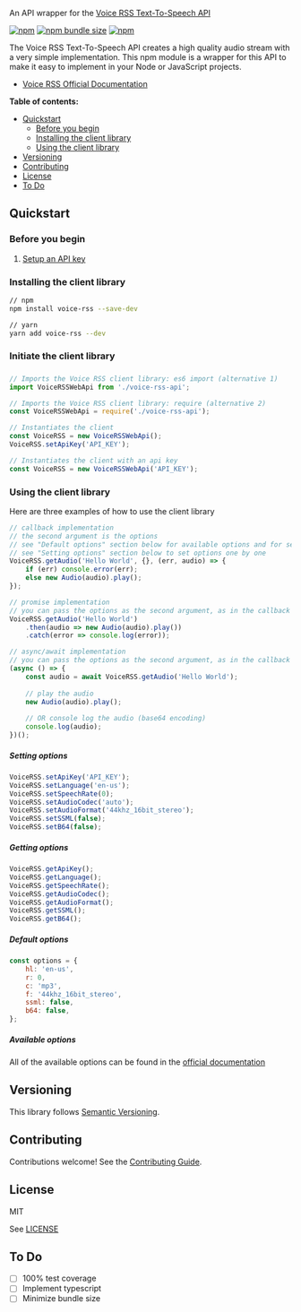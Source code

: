 An API wrapper for the [Voice RSS Text-To-Speech API](http://www.voicerss.org/default.aspx)

[![npm](https://img.shields.io/npm/v/voice-rss.svg?style=flat-square)](https://github.com/allurewebsolutions/voice-rss)
[![npm bundle size](https://img.shields.io/bundlephobia/min/voice-rss.svg?style=flat-square)](https://github.com/allurewebsolutions/voice-rss)
[![npm](https://img.shields.io/npm/dw/voice-rss.svg?style=flat-square)](https://github.com/allurewebsolutions/voice-rss)

The Voice RSS Text-To-Speech API creates a high quality audio stream with a very simple implementation. This npm module is a wrapper for this API to make it easy to implement in your Node or JavaScript projects.

* [Voice RSS Official Documentation][voice-rss-official-documentation]

**Table of contents:**
* [Quickstart](#quickstart)
  * [Before you begin](#before-you-begin)
  * [Installing the client library](#installing-the-client-library)
  * [Using the client library](#using-the-client-library)
* [Versioning](#versioning)
* [Contributing](#contributing)
* [License](#license)
* [To Do](#to-do)

## Quickstart

### Before you begin
1.  [Setup an API key][apikey]

### Installing the client library
```bash
// npm
npm install voice-rss --save-dev

// yarn
yarn add voice-rss --dev
```

### Initiate the client library
##### 
```javascript
// Imports the Voice RSS client library: es6 import (alternative 1)
import VoiceRSSWebApi from './voice-rss-api';

// Imports the Voice RSS client library: require (alternative 2)
const VoiceRSSWebApi = require('./voice-rss-api');

// Instantiates the client
const VoiceRSS = new VoiceRSSWebApi();
VoiceRSS.setApiKey('API_KEY');

// Instantiates the client with an api key
const VoiceRSS = new VoiceRSSWebApi('API_KEY');
```

### Using the client library
Here are three examples of how to use the client library
```javascript
// callback implementation
// the second argument is the options
// see "Default options" section below for available options and for setting options all at once
// see "Setting options" section below to set options one by one
VoiceRSS.getAudio('Hello World', {}, (err, audio) => {
    if (err) console.error(err);
    else new Audio(audio).play();
});

// promise implementation
// you can pass the options as the second argument, as in the callback implementation
VoiceRSS.getAudio('Hello World')
    .then(audio => new Audio(audio).play())
    .catch(error => console.log(error));

// async/await implementation
// you can pass the options as the second argument, as in the callback implementation
(async () => {
    const audio = await VoiceRSS.getAudio('Hello World');
    
    // play the audio
    new Audio(audio).play();
    
    // OR console log the audio (base64 encoding)
    console.log(audio);
})();
```

##### Setting options
```javascript
VoiceRSS.setApiKey('API_KEY');
VoiceRSS.setLanguage('en-us');
VoiceRSS.setSpeechRate(0);
VoiceRSS.setAudioCodec('auto');
VoiceRSS.setAudioFormat('44khz_16bit_stereo');
VoiceRSS.setSSML(false);
VoiceRSS.setB64(false);
```

##### Getting options
```javascript
VoiceRSS.getApiKey();
VoiceRSS.getLanguage();
VoiceRSS.getSpeechRate();
VoiceRSS.getAudioCodec();
VoiceRSS.getAudioFormat();
VoiceRSS.getSSML();
VoiceRSS.getB64();
```

##### Default options
```javascript
const options = {
    hl: 'en-us',
    r: 0,
    c: 'mp3',
    f: '44khz_16bit_stereo',
    ssml: false,
    b64: false,
};
```

##### Available options
All of the available options can be found in the [official documentation][voice-rss-official-documentation]

## Versioning
This library follows [Semantic Versioning](http://semver.org/).

## Contributing

Contributions welcome! See the [Contributing Guide](https://github.com/googleapis/nodejs-translate/blob/master/CONTRIBUTING.md).

## License
MIT

See [LICENSE](https://github.com/allurewebsolutions/voice-rss/blob/master/LICENSE)

[apikey]: http://www.voicerss.org/login.aspx
[voice-rss-official-documentation]: http://www.voicerss.org/api/documentation.aspx

## To Do
- [ ] 100% test coverage
- [ ] Implement typescript
- [ ] Minimize bundle size

